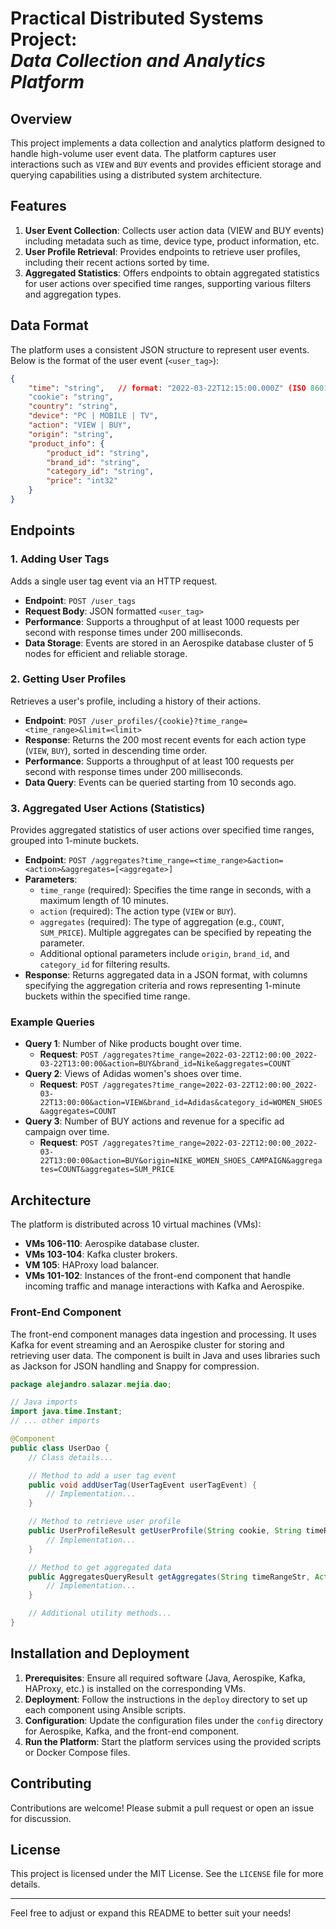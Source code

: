 # Practical Distributed Systems Project:<br>_Data Collection and Analytics Platform_

## Overview

This project implements a data collection and analytics platform designed to handle high-volume user event data. The platform captures user interactions such as `VIEW` and `BUY` events and provides efficient storage and querying capabilities using a distributed system architecture.

## Features

1. **User Event Collection**: Collects user action data (VIEW and BUY events) including metadata such as time, device type, product information, etc.
2. **User Profile Retrieval**: Provides endpoints to retrieve user profiles, including their recent actions sorted by time.
3. **Aggregated Statistics**: Offers endpoints to obtain aggregated statistics for user actions over specified time ranges, supporting various filters and aggregation types.

## Data Format

The platform uses a consistent JSON structure to represent user events. Below is the format of the user event (`<user_tag>`):

```json
{
    "time": "string",   // format: "2022-03-22T12:15:00.000Z" (ISO 8601 format with millisecond precision and 'Z' suffix)
    "cookie": "string",
    "country": "string",
    "device": "PC | MOBILE | TV",
    "action": "VIEW | BUY",
    "origin": "string",
    "product_info": {
        "product_id": "string",
        "brand_id": "string",
        "category_id": "string",
        "price": "int32"
    }
}
```

## Endpoints

### 1. Adding User Tags

Adds a single user tag event via an HTTP request.

- **Endpoint**: `POST /user_tags`
- **Request Body**: JSON formatted `<user_tag>`
- **Performance**: Supports a throughput of at least 1000 requests per second with response times under 200 milliseconds.
- **Data Storage**: Events are stored in an Aerospike database cluster of 5 nodes for efficient and reliable storage.

### 2. Getting User Profiles

Retrieves a user's profile, including a history of their actions.

- **Endpoint**: `POST /user_profiles/{cookie}?time_range=<time_range>&limit=<limit>`
- **Response**: Returns the 200 most recent events for each action type (`VIEW`, `BUY`), sorted in descending time order.
- **Performance**: Supports a throughput of at least 100 requests per second with response times under 200 milliseconds.
- **Data Query**: Events can be queried starting from 10 seconds ago.

### 3. Aggregated User Actions (Statistics)

Provides aggregated statistics of user actions over specified time ranges, grouped into 1-minute buckets.

- **Endpoint**: `POST /aggregates?time_range=<time_range>&action=<action>&aggregates=[<aggregate>]`
- **Parameters**:
  - `time_range` (required): Specifies the time range in seconds, with a maximum length of 10 minutes.
  - `action` (required): The action type (`VIEW` or `BUY`).
  - `aggregates` (required): The type of aggregation (e.g., `COUNT`, `SUM_PRICE`). Multiple aggregates can be specified by repeating the parameter.
  - Additional optional parameters include `origin`, `brand_id`, and `category_id` for filtering results.
- **Response**: Returns aggregated data in a JSON format, with columns specifying the aggregation criteria and rows representing 1-minute buckets within the specified time range.

### Example Queries

- **Query 1**: Number of Nike products bought over time.
  - **Request**: `POST /aggregates?time_range=2022-03-22T12:00:00_2022-03-22T13:00:00&action=BUY&brand_id=Nike&aggregates=COUNT`
- **Query 2**: Views of Adidas women's shoes over time.
  - **Request**: `POST /aggregates?time_range=2022-03-22T12:00:00_2022-03-22T13:00:00&action=VIEW&brand_id=Adidas&category_id=WOMEN_SHOES&aggregates=COUNT`
- **Query 3**: Number of BUY actions and revenue for a specific ad campaign over time.
  - **Request**: `POST /aggregates?time_range=2022-03-22T12:00:00_2022-03-22T13:00:00&action=BUY&origin=NIKE_WOMEN_SHOES_CAMPAIGN&aggregates=COUNT&aggregates=SUM_PRICE`

## Architecture

The platform is distributed across 10 virtual machines (VMs):

- **VMs 106-110**: Aerospike database cluster.
- **VMs 103-104**: Kafka cluster brokers.
- **VM 105**: HAProxy load balancer.
- **VMs 101-102**: Instances of the front-end component that handle incoming traffic and manage interactions with Kafka and Aerospike.

### Front-End Component

The front-end component manages data ingestion and processing. It uses Kafka for event streaming and an Aerospike cluster for storing and retrieving user data. The component is built in Java and uses libraries such as Jackson for JSON handling and Snappy for compression.

```java
package alejandro.salazar.mejia.dao;

// Java imports
import java.time.Instant;
// ... other imports

@Component
public class UserDao {
    // Class details...

    // Method to add a user tag event
    public void addUserTag(UserTagEvent userTagEvent) {
        // Implementation...
    }

    // Method to retrieve user profile
    public UserProfileResult getUserProfile(String cookie, String timeRangeStr, int limit) {
        // Implementation...
    }

    // Method to get aggregated data
    public AggregatesQueryResult getAggregates(String timeRangeStr, Action action, List<Aggregate> aggregates, String origin, String brandId, String categoryId) {
        // Implementation...
    }

    // Additional utility methods...
}
```

## Installation and Deployment

1. **Prerequisites**: Ensure all required software (Java, Aerospike, Kafka, HAProxy, etc.) is installed on the corresponding VMs.
2. **Deployment**: Follow the instructions in the `deploy` directory to set up each component using Ansible scripts.
3. **Configuration**: Update the configuration files under the `config` directory for Aerospike, Kafka, and the front-end component.
4. **Run the Platform**: Start the platform services using the provided scripts or Docker Compose files.

## Contributing

Contributions are welcome! Please submit a pull request or open an issue for discussion.

## License

This project is licensed under the MIT License. See the `LICENSE` file for more details.

---

Feel free to adjust or expand this README to better suit your needs!
